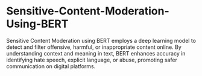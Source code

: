 # Sensitive-Content-Moderation-Using-BERT
Sensitive Content Moderation using BERT employs a deep learning model to detect and filter offensive, harmful, or inappropriate content online. By understanding context and meaning in text, BERT enhances accuracy in identifying hate speech, explicit language, or abuse, promoting safer communication on digital platforms.
